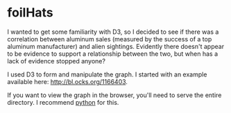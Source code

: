 foilHats
========

I wanted to get some familiarity with D3, so I decided to see if there was a correlation between aluminum sales (measured by the success of a top aluminum manufacturer) and alien sightings. Evidently there doesn't appear to be evidence to support a relationship between the two, but when has a lack of evidence stopped anyone?

I used D3 to form and manipulate the graph. I started with an example available here: http://bl.ocks.org/1166403. 

If you want to view the graph in the browser, you'll need to serve the entire directory. I recommend <a href="http://www.linuxjournal.com/content/tech-tip-really-simple-http-server-python">python</a> for this. 
